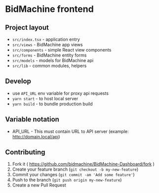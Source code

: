 # BidMachine frontend

## Project layout

- `src/index.tsx` - application entry
- `src/views` - BidMachine app views
- `src/components` - simple React view components
- `src/forms` - BidMachine entity forms
- `src/models` - models for BidMachine api
- `src/lib` - common modules, helpers

## Develop

- use `API_URL` env variable for proxy api requests
- `yarn start` - to host local server
- `yarn build` - to bundle production build

## Variable notation 

- API_URL - This must contain URL to API server (example: http://domain.local/api) 

## Contributing

1. Fork it ( https://github.com/bidmachine/BidMachine-Dashboard/fork )
2. Create your feature branch (`git checkout -b my-new-feature`)
3. Commit your changes (`git commit -am 'Add some feature'`)
4. Push to the branch (`git push origin my-new-feature`)
5. Create a new Pull Request
